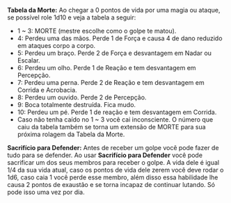 **Tabela da Morte:** Ao chegar a 0 pontos de vida por uma magia ou ataque, se possível role 1d10 e veja a tabela a seguir:
- 1 ~ 3: MORTE (mestre escolhe como o golpe te matou).
- 4: Perdeu uma das mãos. Perde 1 de Força e causa 4 de dano reduzido em ataques corpo a corpo.
- 5: Perdeu um braço. Perde 2 de Força e desvantagem em Nadar ou Escalar.
- 6: Perdeu um olho. Perde 1 de Reação e tem desvantagem em Percepção.
- 7: Perdeu uma perna. Perde 2 de Reação e tem desvantagem em Corrida e Acrobacia.
- 8: Perdeu um ouvido. Perde 2 de Percepção.
- 9: Boca totalmente destruída. Fica mudo.
- 10: Perdeu um pé. Perde 1 de reação e tem desvantagem em Corrida.
- Caso não tenha caído no 1 ~ 3 você cai inconsciente. O número que caiu da tabela também se torna um extensão de MORTE para sua próxima rolagem da Tabela da Morte.

**Sacrifício para Defender:** Antes de receber um golpe você pode fazer de tudo para se defender. Ao usar **Sacrifício para Defender** você pode sacrificar um dos seus membros para receber o golpe. A vida dele é igual 1/4 da sua vida atual, caso os pontos de vida dele zerem você deve rodar o 1d6, caso caia 1 você perde esse membro, além disso essa habilidade lhe causa 2 pontos de exaustão e se torna incapaz de continuar lutando. Só pode isso uma vez por dia.